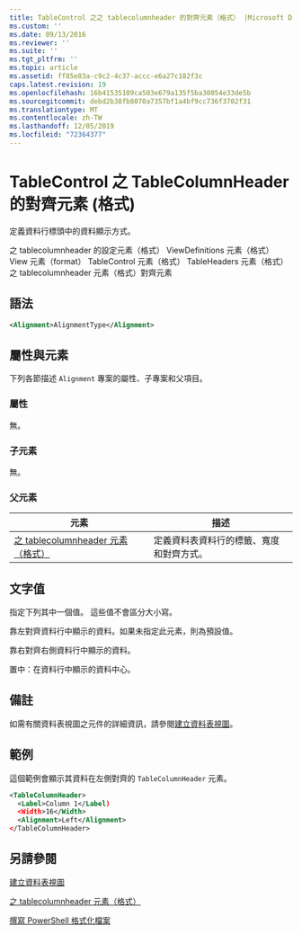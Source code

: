 ```yaml
---
title: TableControl 之之 tablecolumnheader 的對齊元素（格式） |Microsoft Docs
ms.custom: ''
ms.date: 09/13/2016
ms.reviewer: ''
ms.suite: ''
ms.tgt_pltfrm: ''
ms.topic: article
ms.assetid: ff85e83a-c9c2-4c37-accc-e6a27c182f3c
caps.latest.revision: 19
ms.openlocfilehash: 16b41535109ca503e679a135f5ba30054e33de5b
ms.sourcegitcommit: debd2b38fb8070a7357bf1a4bf9cc736f3702f31
ms.translationtype: MT
ms.contentlocale: zh-TW
ms.lasthandoff: 12/05/2019
ms.locfileid: "72364377"
---
```

# <a name="alignment-element-for-tablecolumnheader-for-tablecontrol-format"></a>TableControl 之 TableColumnHeader 的對齊元素 (格式)

定義資料行標頭中的資料顯示方式。

之 tablecolumnheader 的設定元素（格式） ViewDefinitions 元素（格式） View 元素（format） TableControl 元素（格式） TableHeaders 元素（格式）之 tablecolumnheader 元素（格式）對齊元素

## <a name="syntax"></a>語法

```xml
<Alignment>AlignmentType</Alignment>
```

## <a name="attributes-and-elements"></a>屬性與元素

下列各節描述 `Alignment` 專案的屬性、子專案和父項目。

### <a name="attributes"></a>屬性

無。

### <a name="child-elements"></a>子元素

無。

### <a name="parent-elements"></a>父元素

|元素|描述|
|-------------|-----------------|
|[之 tablecolumnheader 元素（格式）](./tablecolumnheader-element-format.md)|定義資料表資料行的標籤、寬度和對齊方式。|

## <a name="text-value"></a>文字值

指定下列其中一個值。 這些值不會區分大小寫。

靠左對齊資料行中顯示的資料。如果未指定此元素，則為預設值。

靠右對齊右側資料行中顯示的資料。

置中：在資料行中顯示的資料中心。

## <a name="remarks"></a>備註

如需有關資料表視圖之元件的詳細資訊，請參閱[建立資料表視圖](./creating-a-table-view.md)。

## <a name="example"></a>範例

這個範例會顯示其資料在左側對齊的 `TableColumnHeader` 元素。

```xml
<TableColumnHeader>
  <Label>Column 1</Label)
  <Width>16</Width>
  <Alignment>Left</Alignment>
</TableColumnHeader>
```

## <a name="see-also"></a>另請參閱

[建立資料表視圖](./creating-a-table-view.md)

[之 tablecolumnheader 元素（格式）](./tablecolumnheader-element-format.md)

[撰寫 PowerShell 格式化檔案](./writing-a-powershell-formatting-file.md)
